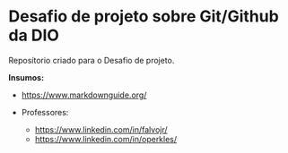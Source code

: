 # Desafio de projeto sobre Git/Github da DIO
Reposítorio criado para o Desafio de projeto.

**Insumos:**
- https://www.markdownguide.org/

- Professores:

  - https://www.linkedin.com/in/falvojr/
  - https://www.linkedin.com/in/operkles/
